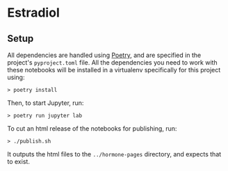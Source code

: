 # Estradiol

## Setup

All dependencies are handled using [Poetry](https://python-poetry.org/), and are specified in the project's `pyproject.toml` file. All the dependencies you need to work with these notebooks will be installed in a virtualenv specifically for this project using:

```
> poetry install
```

Then, to start Jupyter, run:

```
> poetry run jupyter lab
```

To cut an html release of the notebooks for publishing, run:

```
> ./publish.sh
```

It outputs the html files to the `../hormone-pages` directory, and expects that to exist.
